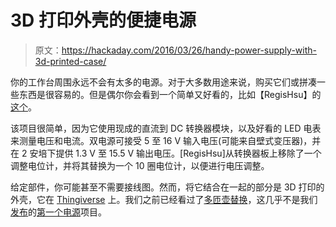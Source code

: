 # 3D 打印外壳的便捷电源

> 原文：<https://hackaday.com/2016/03/26/handy-power-supply-with-3d-printed-case/>

你的工作台周围永远不会有太多的电源。对于大多数用途来说，购买它们或拼凑一些东西是很容易的。但是偶尔你会看到一个简单又好看的，比如【RegisHsu】的[这个](http://www.instructables.com/id/Handy-Power-Supply/)。

该项目很简单，因为它使用现成的直流到 DC 转换器模块，以及好看的 LED 电表来测量电压和电流。双电源可接受 5 至 16 V 输入电压(可能来自壁式变压器)，并在 2 安培下提供 1.3 V 至 15.5 V 输出电压。[RegisHsu]从转换器板上移除了一个调整电位计，并将其替换为一个 10 圈电位计，以便进行电压调整。

给定部件，你可能甚至不需要接线图。然而，将它结合在一起的部分是 3D 打印的外壳，它在 [Thingiverse](https://www.thingiverse.com/thing:1420193) 上。我们之前已经看过了[多匝壶替换](http://hackaday.com/2015/11/30/easy-power-supply-mod-takes-control/)，这几乎不是我们[发布](http://hackaday.com/2016/02/06/build-yourself-an-awesome-modular-power-supply/)的[第一个电源](http://hackaday.com/2015/07/15/hackaday-prize-entry-a-better-bench-power-supply/)项目。